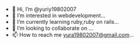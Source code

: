 - 👋 Hi, I’m @yuriy19802007
- 👀 I’m interested in webdevelopment...
- 🌱 I’m currently learning ruby,ruby on rails...
- 💞️ I’m looking to collaborate on ...
- 📫 How to reach me yura19802007@gmail.com...

<!---
yuriy19802007/yuriy19802007 is a ✨ special ✨ repository because its `README.md` (this file) appears on your GitHub profile.
You can click the Preview link to take a look at your changes.
--->
